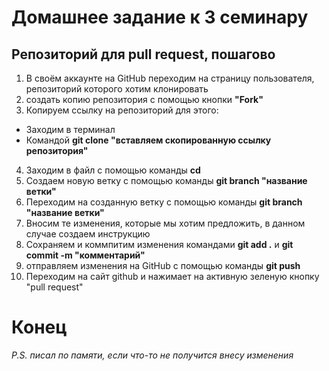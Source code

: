 # Домашнее задание к 3 семинару
## Репозиторий для pull request, пошагово

1. В своём аккаунте на GitHub переходим на страницу пользователя, репозиторий которого хотим клонировать
2. создать копию репозитория  с помощью кнопки **"Fork"**
3. Копируем ссылку на репозиторий для этого:
* Заходим в терминал 
* Командой **git clone "вставляем скопированную ссылку репозитория"**
4. Заходим в файл с помощью команды **cd**
5. Создаем новую ветку с помощью команды **git branch "название ветки"**
6. Переходим на созданную ветку с помощью команды **git branch "название ветки"**
7. Вносим те изменения, которые мы хотим предложить, в данном случае создаем инструкцию
8. Сохраняем и коммпитим изменения командами **git add .** и **git commit -m "комментарий"**
9. отправляем изменения на GitHub с помощью команды **git push**
10. Переходим на сайт github и нажимает на активную зеленую кнопку "pull request"

# **Конец**
*P.S. писал по памяти, если что-то не получится внесу изменения*